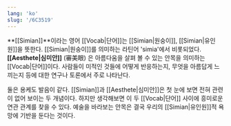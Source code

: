 ```yaml
---
lang: 'ko'
slug: '/6C3519'
---
```


**[[Simian]]**이라는 영어 [[Vocab|단어]]는 [[Simian|원숭이]], [[Simian|유인원]]을 뜻한다.
[[Simian|원숭이]]를 의미하는 라틴어 'simia'에서 비롯되었다.
**[[Aesthete|심미안]]** (審美眼) 은 아름다움을 살펴 볼 수 있는 안목을 의미하는 [[Vocab|단어]]이다.
사람들이 미적인 것들에 어떻게 반응하는지, 무엇을 아름답게 느끼는지 등에 대한 연구나 토론에서 주로 나타난다.

둘은 용케도 발음이 같다.
[[Simian]]과 [[Aesthete|심미안]]은 첫 눈에 보면 전혀 관련이 없어 보이는 두 개념이다.
하지만 생각해보면 이 두 [[Vocab|단어]] 사이에 흥미로운 연관 관계를 찾을 수 있다.
예술을 바라보는 안목은 결국 우리의 [[Simian|유인원]]적 욕망에 기반을 둔다는 것이다.
